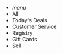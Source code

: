 <div class="banner">
            <div class="menu">
                <ul class="menuList">
                    <li><i class="material-symbols-outlined">menu</i></li>
                    <li>All</li>
                    <li>Today's Deals</li>
                    <li>Customer Service</li>
                    <li>Registry</li>
                    <li>Gift Cards</li>
                    <li>Sell</li>
                </ul>
            </div>
